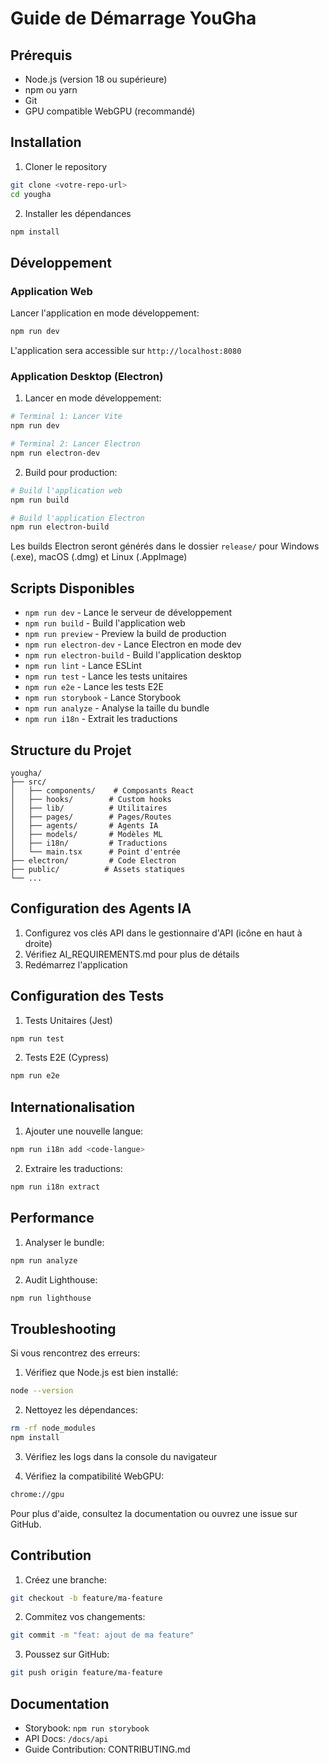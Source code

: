 # Guide de Démarrage YouGha

## Prérequis
- Node.js (version 18 ou supérieure)
- npm ou yarn
- Git
- GPU compatible WebGPU (recommandé)

## Installation

1. Cloner le repository
```bash
git clone <votre-repo-url>
cd yougha
```

2. Installer les dépendances
```bash
npm install
```

## Développement

### Application Web
Lancer l'application en mode développement:
```bash
npm run dev
```
L'application sera accessible sur `http://localhost:8080`

### Application Desktop (Electron)

1. Lancer en mode développement:
```bash
# Terminal 1: Lancer Vite
npm run dev

# Terminal 2: Lancer Electron
npm run electron-dev
```

2. Build pour production:
```bash
# Build l'application web
npm run build

# Build l'application Electron
npm run electron-build
```

Les builds Electron seront générés dans le dossier `release/` pour Windows (.exe), macOS (.dmg) et Linux (.AppImage)

## Scripts Disponibles

- `npm run dev` - Lance le serveur de développement
- `npm run build` - Build l'application web
- `npm run preview` - Preview la build de production
- `npm run electron-dev` - Lance Electron en mode dev
- `npm run electron-build` - Build l'application desktop
- `npm run lint` - Lance ESLint
- `npm run test` - Lance les tests unitaires
- `npm run e2e` - Lance les tests E2E
- `npm run storybook` - Lance Storybook
- `npm run analyze` - Analyse la taille du bundle
- `npm run i18n` - Extrait les traductions

## Structure du Projet

```
yougha/
├── src/
│   ├── components/    # Composants React
│   ├── hooks/        # Custom hooks
│   ├── lib/          # Utilitaires
│   ├── pages/        # Pages/Routes
│   ├── agents/       # Agents IA
│   ├── models/       # Modèles ML
│   ├── i18n/         # Traductions
│   └── main.tsx      # Point d'entrée
├── electron/         # Code Electron
├── public/          # Assets statiques
└── ...
```

## Configuration des Agents IA

1. Configurez vos clés API dans le gestionnaire d'API (icône en haut à droite)
2. Vérifiez AI_REQUIREMENTS.md pour plus de détails
3. Redémarrez l'application

## Configuration des Tests

1. Tests Unitaires (Jest)
```bash
npm run test
```

2. Tests E2E (Cypress)
```bash
npm run e2e
```

## Internationalisation

1. Ajouter une nouvelle langue:
```bash
npm run i18n add <code-langue>
```

2. Extraire les traductions:
```bash
npm run i18n extract
```

## Performance

1. Analyser le bundle:
```bash
npm run analyze
```

2. Audit Lighthouse:
```bash
npm run lighthouse
```

## Troubleshooting

Si vous rencontrez des erreurs:

1. Vérifiez que Node.js est bien installé:
```bash
node --version
```

2. Nettoyez les dépendances:
```bash
rm -rf node_modules
npm install
```

3. Vérifiez les logs dans la console du navigateur

4. Vérifiez la compatibilité WebGPU:
```bash
chrome://gpu
```

Pour plus d'aide, consultez la documentation ou ouvrez une issue sur GitHub.

## Contribution

1. Créez une branche:
```bash
git checkout -b feature/ma-feature
```

2. Commitez vos changements:
```bash
git commit -m "feat: ajout de ma feature"
```

3. Poussez sur GitHub:
```bash
git push origin feature/ma-feature
```

## Documentation

- Storybook: `npm run storybook`
- API Docs: `/docs/api`
- Guide Contribution: CONTRIBUTING.md